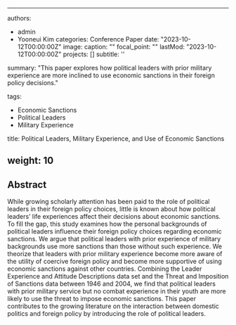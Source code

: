 
---
authors:
- admin
- Yooneui Kim
categories: Conference Paper
date: "2023-10-12T00:00:00Z"
image:
  caption: ""
  focal_point: ""
lastMod: "2023-10-12T00:00:00Z"
projects: []
subtitle: ''  

summary: "This paper explores how political leaders with prior military experience are more inclined to use economic sanctions in their foreign policy decisions."

tags:
- Economic Sanctions
- Political Leaders
- Military Experience

title: Political Leaders, Military Experience, and Use of Economic Sanctions

weight: 10
---

## Abstract

While growing scholarly attention has been paid to the role of political leaders in their foreign policy choices, little is known about how political leaders’ life experiences affect their decisions about economic sanctions. To fill the gap, this study examines how the personal backgrounds of political leaders influence their foreign policy choices regarding economic sanctions. We argue that political leaders with prior experience of military backgrounds use more sanctions than those without such experience. We theorize that leaders with prior military experience become more aware of the utility of coercive foreign policy and become more supportive of using economic sanctions against other countries. Combining the Leader Experience and Attitude Descriptions data set and the Threat and Imposition of Sanctions data between 1946 and 2004, we find that political leaders with prior military service but no combat experience in their youth are more likely to use the threat to impose economic sanctions. This paper contributes to the growing literature on the interaction between domestic politics and foreign policy by introducing the role of political leaders.

